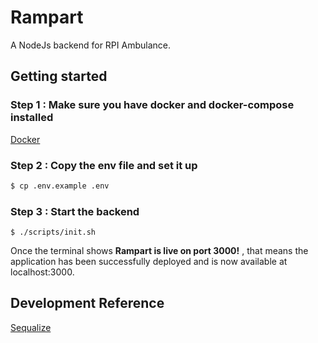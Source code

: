 # Rampart

A NodeJs backend for RPI Ambulance.



## Getting started

### Step 1 : Make sure you have docker and docker-compose installed
[Docker](www.docker.com)

### Step 2 : Copy the env file and set it up

```bash
$ cp .env.example .env
```

### Step 3 : Start the backend

```
$ ./scripts/init.sh
```

Once the terminal shows **Rampart is live on port 3000!** , that means the application has been successfully deployed and is now available at localhost:3000.

## Development Reference
[Sequalize](https://sequelize.org/v5/manual/models-usage.html)